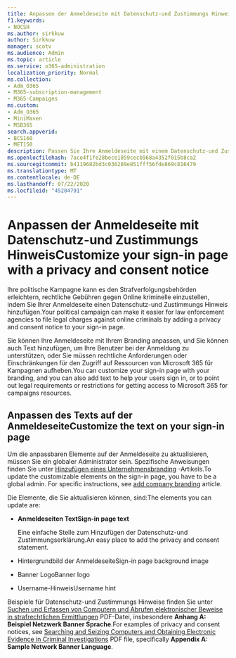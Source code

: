 ```yaml
---
title: Anpassen der Anmeldeseite mit Datenschutz-und Zustimmungs Hinweis
f1.keywords:
- NOCSH
ms.author: sirkkuw
author: Sirkkuw
manager: scotv
ms.audience: Admin
ms.topic: article
ms.service: o365-administration
localization_priority: Normal
ms.collection:
- Adm_O365
- M365-subscription-management
- M365-Campaigns
ms.custom:
- Adm_O365
- MiniMaven
- MSB365
search.appverid:
- BCS160
- MET150
description: Passen Sie Ihre Anmeldeseite mit einem Datenschutz-und Zustimmungs Hinweis für Microsoft 365 für Kampagnen an.
ms.openlocfilehash: 7ace4f1fe28bece1859cecb968a4352f015b8ca2
ms.sourcegitcommit: b4119682bd3c036289e851fff56fde869c816479
ms.translationtype: MT
ms.contentlocale: de-DE
ms.lasthandoff: 07/22/2020
ms.locfileid: "45204791"
---
```

# <a name="customize-your-sign-in-page-with-a-privacy-and-consent-notice"></a><span data-ttu-id="5797b-103">Anpassen der Anmeldeseite mit Datenschutz-und Zustimmungs Hinweis</span><span class="sxs-lookup"><span data-stu-id="5797b-103">Customize your sign-in page with a privacy and consent notice</span></span>

<span data-ttu-id="5797b-104">Ihre politische Kampagne kann es den Strafverfolgungsbehörden erleichtern, rechtliche Gebühren gegen Online kriminelle einzustellen, indem Sie Ihrer Anmeldeseite einen Datenschutz-und Zustimmungs Hinweis hinzufügen.</span><span class="sxs-lookup"><span data-stu-id="5797b-104">Your political campaign can make it easier for law enforcement agencies to file legal charges against online criminals by adding a privacy and consent notice to your sign-in page.</span></span>

<span data-ttu-id="5797b-105">Sie können Ihre Anmeldeseite mit Ihrem Branding anpassen, und Sie können auch Text hinzufügen, um Ihre Benutzer bei der Anmeldung zu unterstützen, oder Sie müssen rechtliche Anforderungen oder Einschränkungen für den Zugriff auf Ressourcen von Microsoft 365 für Kampagnen aufheben.</span><span class="sxs-lookup"><span data-stu-id="5797b-105">You can customize your sign-in page with your branding, and you can also add text to help your users sign in, or to point out legal requirements or restrictions for getting access to Microsoft 365 for campaigns resources.</span></span>

## <a name="customize-the-text-on-your-sign-in-page"></a><span data-ttu-id="5797b-106">Anpassen des Texts auf der Anmeldeseite</span><span class="sxs-lookup"><span data-stu-id="5797b-106">Customize the text on your sign-in page</span></span>

<span data-ttu-id="5797b-107">Um die anpassbaren Elemente auf der Anmeldeseite zu aktualisieren, müssen Sie ein globaler Administrator sein. Spezifische Anweisungen finden Sie unter [Hinzufügen eines Unternehmensbranding](https://docs.microsoft.com/azure/active-directory/fundamentals/customize-branding) -Artikels.</span><span class="sxs-lookup"><span data-stu-id="5797b-107">To update the customizable elements on the sign-in page, you have to be a global admin. For specific instructions, see [add company branding](https://docs.microsoft.com/azure/active-directory/fundamentals/customize-branding) article.</span></span>

<span data-ttu-id="5797b-108">Die Elemente, die Sie aktualisieren können, sind:</span><span class="sxs-lookup"><span data-stu-id="5797b-108">The elements you can update are:</span></span>

- <span data-ttu-id="5797b-109">**Anmeldeseiten Text**</span><span class="sxs-lookup"><span data-stu-id="5797b-109">**Sign-in page text**</span></span>

     <span data-ttu-id="5797b-110">Eine einfache Stelle zum Hinzufügen der Datenschutz-und Zustimmungserklärung.</span><span class="sxs-lookup"><span data-stu-id="5797b-110">An easy place to add the privacy and consent statement.</span></span>
- <span data-ttu-id="5797b-111">Hintergrundbild der Anmeldeseite</span><span class="sxs-lookup"><span data-stu-id="5797b-111">Sign-in page background image</span></span>
- <span data-ttu-id="5797b-112">Banner Logo</span><span class="sxs-lookup"><span data-stu-id="5797b-112">Banner logo</span></span>
- <span data-ttu-id="5797b-113">Username-Hinweis</span><span class="sxs-lookup"><span data-stu-id="5797b-113">Username hint</span></span>

<span data-ttu-id="5797b-114">Beispiele für Datenschutz-und Zustimmungs Hinweise finden Sie unter [Suchen und Erfassen von Computern und Abrufen elektronischer Beweise in strafrechtlichen Ermittlungen](https://www.justice.gov/sites/default/files/criminal-ccips/legacy/2015/01/14/ssmanual2009.pdf) PDF-Datei, insbesondere **Anhang A: Beispiel Netzwerk Banner Sprache**.</span><span class="sxs-lookup"><span data-stu-id="5797b-114">For examples of privacy and consent notices, see [Searching and Seizing Computers and Obtaining Electronic Evidence in Criminal Investigations](https://www.justice.gov/sites/default/files/criminal-ccips/legacy/2015/01/14/ssmanual2009.pdf) PDF file, specifically **Appendix A: Sample Network Banner Language**.</span></span>